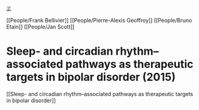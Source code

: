 [🇿](zotero://select/library/items/N9EWD98P)

[[People/Frank Bellivier]] [[People/Pierre-Alexis Geoffroy]] [[People/Bruno Etain]] [[People/Jan Scott]] 
# Sleep- and circadian rhythm–associated pathways as therapeutic targets in bipolar disorder (2015)

[[Sleep- and circadian rhythm–associated pathways as therapeutic targets in bipolar disorder]]